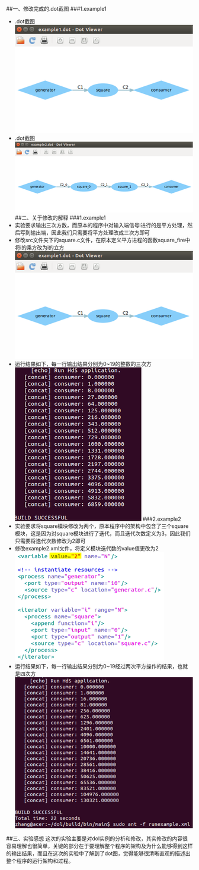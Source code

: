 ##一、修改完成的.dot截图
###1.example1
* .dot截图
![image](https://github.com/wendy48/ES2016_14353395/blob/master/image/dol1.PNG?raw=true)
* .dot截图
![dol2][6]
##二、关于修改的解释
###1.example1
* 实验要求输出三次方数，而原本的程序中对输入端信号i进行的是平方处理，然后写到输出端，因此我们只需要将平方处理改成三次方即可
* 修改src文件夹下的square.c文件，在原本定义平方进程的函数square_fire中将i的乘方改为i的立方
![enter description here][1]
* 运行结果如下，每一行输出结果分别为0~19的整数的三次方
![enter description here][2]
###2.example2
* 实验要求将square模块修改为两个，原本程序中的架构中包含了三个square模块，这是因为对square模块进行了迭代，而且迭代次数定义为3，因此我们只需要将迭代次数修改为2即可
* 修改example2.xml文件，将定义模块迭代数的value值更改为2
![enter description here][4]
* 运行结果如下，每一行输出结果分别为0~19经过两次平方操作的结果，也就是四次方
![enter description here][5]

##三、实验感想
这次的实验主要是对dol实例的分析和修改，其实修改的内容很容易理解也很简单，关键的部分在于要理解整个程序的架构及为什么能够得到这样的输出结果，而且在这次的实验中了解到了dot图，觉得能够很清晰直观的描述出整个程序的运行架构和过程。


  [1]: https://github.com/wendy48/ES2016_14353395/blob/master/image/dol1.PNG?raw=true
  [2]: https://github.com/wendy48/ES2016_14353395/blob/master/image/%E6%8D%95%E8%8E%B71.PNG?raw=true
  [3]: https://github.com/wendy48/ES2016_14353395/blob/master/image/dol1.PNG?raw=true
  [4]: https://github.com/wendy48/ES2016_14353395/blob/master/image/ex2.PNG?raw=true
  [5]: https://github.com/wendy48/ES2016_14353395/blob/master/image/%E6%8D%95%E8%8E%B7.PNG?raw=true
  [6]: https://github.com/wendy48/ES2016_14353395/blob/master/image/dol2.PNG?raw=true
